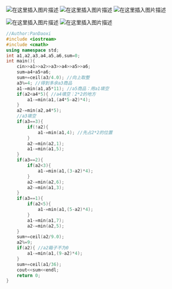 ![在这里插入图片描述](https://pic.2ge.org/cdn/?url=https://img-blog.csdnimg.cn/b0bae47f7eea4ce3b3bff2821fd5a5e2.png?x-oss-process=image/watermark,type_d3F5LXplbmhlaQ,shadow_50,text_Q1NETiBA5r2Y6YGT54a5,size_20,color_FFFFFF,t_70,g_se,x_16)
![在这里插入图片描述](https://pic.2ge.org/cdn/?url=https://img-blog.csdnimg.cn/59d4af388c704dcd90ff79195bb1349c.png?x-oss-process=image/watermark,type_d3F5LXplbmhlaQ,shadow_50,text_Q1NETiBA5r2Y6YGT54a5,size_20,color_FFFFFF,t_70,g_se,x_16)
![在这里插入图片描述](https://pic.2ge.org/cdn/?url=https://img-blog.csdnimg.cn/1f31c83e52fd4a35b34c7cf6906fa17d.png?x-oss-process=image/watermark,type_d3F5LXplbmhlaQ,shadow_50,text_Q1NETiBA5r2Y6YGT54a5,size_20,color_FFFFFF,t_70,g_se,x_16)

![在这里插入图片描述](https://pic.2ge.org/cdn/?url=https://img-blog.csdnimg.cn/126fc13f941d4c389d9ca76a76957212.png?x-oss-process=image/watermark,type_d3F5LXplbmhlaQ,shadow_50,text_Q1NETiBA5r2Y6YGT54a5,size_20,color_FFFFFF,t_70,g_se,x_16)
![在这里插入图片描述](https://pic.2ge.org/cdn/?url=https://img-blog.csdnimg.cn/4ce7fa7358ab4a2b9395fc5a0214f882.png?x-oss-process=image/watermark,type_d3F5LXplbmhlaQ,shadow_50,text_Q1NETiBA5r2Y6YGT54a5,size_20,color_FFFFFF,t_70,g_se,x_16)

```cpp
//Author:PanDaoxi
#include <iostream>
#include <cmath> 
using namespace std;
int a1,a2,a3,a4,a5,a6,sum=0;
int main(){ 
	cin>>a1>>a2>>a3>>a4>>a5>>a6;
	sum=a4+a5+a6;
	sum+=ceil(a3/4.0); //向上取整
	a3%=4; //得到多余a3商品
	a1-=min(a1,a5*11); //a5商品：用a1填空 
	if(a2<a4*5){ //a4填空：2*2的地方 
		a1-=min(a1,(a4*5-a2)*4); 
	}
	a2-=min(a2,a4*5);
	//a3填空
	if(a3==3){ 
		if(!a2){
			a1-=min(a1,4); //先占2*2的位置  
		}
		a2-=min(a2,1);
		a1-=min(a1,5);
	} 
	if(a3==2){
		if(a2<3){
			a1-=min(a1,(3-a2)*4);
		}
		a2-=min(a2,6);
		a2-=min(a1,3);
	}
	if(a3==1){
		if(a2<5){
			a1-=min(a1,(5-a2)*4);
		}
		a1-=min(a1,7);
		a2-=min(a2,5);
	}
	sum+=ceil(a2/9.0);
	a2%=9;
	if(a2){ //a2箱子不为0 
		a1-=min(a1,(9-a2)*4);
	}
	sum+=ceil(a1/36);
	cout<<sum<<endl;
	return 0;
}
```

